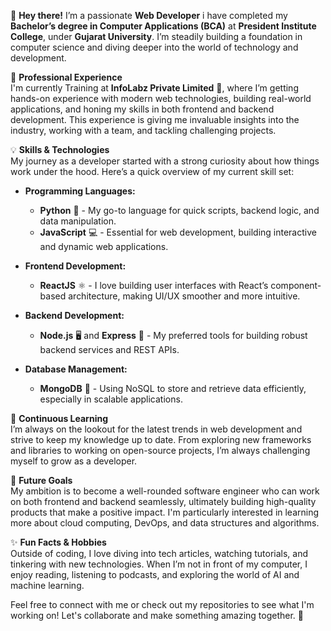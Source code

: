 
👋 **Hey there!** I’m a passionate **Web Developer** i have completed my **Bachelor’s degree in Computer Applications (BCA)** at **President Institute College**, under **Gujarat University**. I’m steadily building a foundation in computer science and diving deeper into the world of technology and development.

🚀 **Professional Experience**  
I'm currently Training at **InfoLabz Private Limited** 🏢, where I’m getting hands-on experience with modern web technologies, building real-world applications, and honing my skills in both frontend and backend development. This experience is giving me invaluable insights into the industry, working with a team, and tackling challenging projects.

💡 **Skills & Technologies**  
My journey as a developer started with a strong curiosity about how things work under the hood. Here’s a quick overview of my current skill set:

- **Programming Languages:**  
  - **Python** 🐍 - My go-to language for quick scripts, backend logic, and data manipulation.  
  - **JavaScript** 💻 - Essential for web development, building interactive and dynamic web applications.

- **Frontend Development:**  
  - **ReactJS** ⚛️ - I love building user interfaces with React’s component-based architecture, making UI/UX smoother and more intuitive.

- **Backend Development:**  
  - **Node.js** 🖥️ and **Express** 🚀 - My preferred tools for building robust backend services and REST APIs.

- **Database Management:**  
  - **MongoDB** 🍃 - Using NoSQL to store and retrieve data efficiently, especially in scalable applications.

🌱 **Continuous Learning**  
I’m always on the lookout for the latest trends in web development and strive to keep my knowledge up to date. From exploring new frameworks and libraries to working on open-source projects, I’m always challenging myself to grow as a developer.

🎯 **Future Goals**  
My ambition is to become a well-rounded software engineer who can work on both frontend and backend seamlessly, ultimately building high-quality products that make a positive impact. I'm particularly interested in learning more about cloud computing, DevOps, and data structures and algorithms.

✨ **Fun Facts & Hobbies**  
Outside of coding, I love diving into tech articles, watching tutorials, and tinkering with new technologies. When I’m not in front of my computer, I enjoy reading, listening to podcasts, and exploring the world of AI and machine learning.

Feel free to connect with me or check out my repositories to see what I'm working on! Let's collaborate and make something amazing together. 🌟

